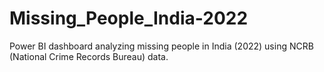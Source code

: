 # Missing_People_India-2022
Power BI dashboard analyzing missing people in India (2022) using NCRB (National Crime Records Bureau) data.
